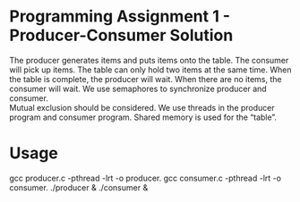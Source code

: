 Programming Assignment 1 - Producer-Consumer Solution
=========

The producer generates items and puts items onto the table. The consumer will pick up items. The table can only hold two items at the same time.
When the table is complete, the producer will wait. When there are no items, the consumer will wait. We use semaphores to synchronize producer and consumer.  
Mutual exclusion should be considered. We use threads in the producer program and consumer program. Shared memory is used for the “table”.


Usage
====
gcc producer.c -pthread -lrt -o producer.
gcc consumer.c -pthread -lrt -o consumer.
./producer & ./consumer &
